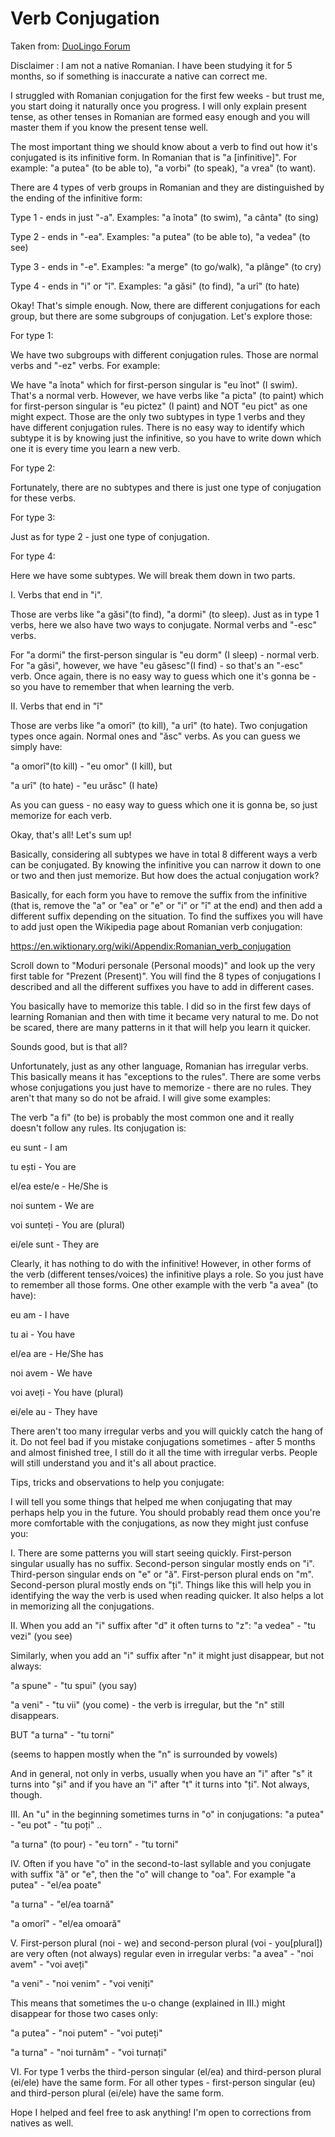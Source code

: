 # Verb Conjugation

Taken from: [DuoLingo Forum](https://forum.duolingo.com/comment/22713487?comment_id=22717420)

Disclaimer : I am not a native Romanian. I have been studying it for 5 months, so if something is inaccurate a native can correct me.

I struggled with Romanian conjugation for the first few weeks - but trust me, you start doing it naturally once you progress. I will only explain present tense, as other tenses in Romanian are formed easy enough and you will master them if you know the present tense well.

The most important thing we should know about a verb to find out how it's conjugated is its infinitive form. In Romanian that is "a [infinitive]". For example: "a putea" (to be able to), "a vorbi" (to speak), "a vrea" (to want).

There are 4 types of verb groups in Romanian and they are distinguished by the ending of the infinitive form:

Type 1 - ends in just "-a". Examples: "a înota" (to swim), "a cânta" (to sing)

Type 2 - ends in "-ea". Examples: "a putea" (to be able to), "a vedea" (to see)

Type 3 - ends in "-e". Examples: "a merge" (to go/walk), "a plânge" (to cry)

Type 4 - ends in "i" or "î". Examples: "a găsi" (to find), "a urî" (to hate)

Okay! That's simple enough. Now, there are different conjugations for each group, but there are some subgroups of conjugation. Let's explore those:

For type 1:

We have two subgroups with different conjugation rules. Those are normal verbs and "-ez" verbs. For example:

We have "a înota" which for first-person singular is "eu înot" (I swim). That's a normal verb. However, we have verbs like "a picta" (to paint) which for first-person singular is "eu pictez" (I paint) and NOT "eu pict" as one might expect. Those are the only two subtypes in type 1 verbs and they have different conjugation rules. There is no easy way to identify which subtype it is by knowing just the infinitive, so you have to write down which one it is every time you learn a new verb.

For type 2:

Fortunately, there are no subtypes and there is just one type of conjugation for these verbs.

For type 3:

Just as for type 2 - just one type of conjugation.

For type 4:

Here we have some subtypes. We will break them down in two parts.

I. Verbs that end in "i".

Those are verbs like "a găsi"(to find), "a dormi" (to sleep). Just as in type 1 verbs, here we also have two ways to conjugate. Normal verbs and "-esc" verbs.

For "a dormi" the first-person singular is "eu dorm" (I sleep) - normal verb. For "a găsi", however, we have "eu găsesc"(I find) - so that's an "-esc" verb. Once again, there is no easy way to guess which one it's gonna be - so you have to remember that when learning the verb.

II. Verbs that end in "î"

Those are verbs like "a omorî" (to kill), "a urî" (to hate). Two conjugation types once again. Normal ones and "ăsc" verbs. As you can guess we simply have:

"a omorî"(to kill) - "eu omor" (I kill), but

"a urî" (to hate) - "eu urăsc" (I hate)

As you can guess - no easy way to guess which one it is gonna be, so just memorize for each verb.

Okay, that's all! Let's sum up!

Basically, considering all subtypes we have in total 8 different ways a verb can be conjugated. By knowing the infinitive you can narrow it down to one or two and then just memorize. But how does the actual conjugation work?

Basically, for each form you have to remove the suffix from the infinitive (that is, remove the "a" or "ea" or "e" or "i" or "î" at the end) and then add a different suffix depending on the situation. To find the suffixes you will have to add just open the Wikipedia page about Romanian verb conjugation:

https://en.wiktionary.org/wiki/Appendix:Romanian_verb_conjugation

Scroll down to "Moduri personale (Personal moods)" and look up the very first table for "Prezent (Present)". You will find the 8 types of conjugations I described and all the different suffixes you have to add in different cases.

You basically have to memorize this table. I did so in the first few days of learning Romanian and then with time it became very natural to me. Do not be scared, there are many patterns in it that will help you learn it quicker.

Sounds good, but is that all?

Unfortunately, just as any other language, Romanian has irregular verbs. This basically means it has "exceptions to the rules". There are some verbs whose conjugations you just have to memorize - there are no rules. They aren't that many so do not be afraid. I will give some examples:

The verb "a fi" (to be) is probably the most common one and it really doesn't follow any rules. Its conjugation is:

eu sunt - I am

tu ești - You are

el/ea este/e - He/She is

noi suntem - We are

voi sunteți - You are (plural)

ei/ele sunt - They are

Clearly, it has nothing to do with the infinitive! However, in other forms of the verb (different tenses/voices) the infinitive plays a role. So you just have to remember all those forms. One other example with the verb "a avea" (to have):

eu am - I have

tu ai - You have

el/ea are - He/She has

noi avem - We have

voi aveți - You have (plural)

ei/ele au - They have

There aren't too many irregular verbs and you will quickly catch the hang of it. Do not feel bad if you mistake conjugations sometimes - after 5 months and almost finished tree, I still do it all the time with irregular verbs. People will still understand you and it's all about practice.

Tips, tricks and observations to help you conjugate:

I will tell you some things that helped me when conjugating that may perhaps help you in the future. You should probably read them once you're more comfortable with the conjugations, as now they might just confuse you:

I. There are some patterns you will start seeing quickly. First-person singular usually has no suffix. Second-person singular mostly ends on "i". Third-person singular ends on "e" or "ă". First-person plural ends on "m". Second-person plural mostly ends on "ți".
Things like this will help you in identifying the way the verb is used when reading quicker. It also helps a lot in memorizing all the conjugations.

II. When you add an "i" suffix after "d" it often turns to "z":
"a vedea" - "tu vezi" (you see)

Similarly, when you add an "i" suffix after "n" it might just disappear, but not always:

"a spune" - "tu spui" (you say)

"a veni" - "tu vii" (you come) - the verb is irregular, but the "n" still disappears.

BUT "a turna" - "tu torni"

(seems to happen mostly when the "n" is surrounded by vowels)

And in general, not only in verbs, usually when you have an "i" after "s" it turns into "și" and if you have an "i" after "t" it turns into "ți". Not always, though.

III. An "u" in the beginning sometimes turns in "o" in conjugations:
"a putea" - "eu pot" - "tu poți" ..

"a turna" (to pour) - "eu torn" - "tu torni"

IV. Often if you have "o" in the second-to-last syllable and you conjugate with suffix "ă" or "e", then the "o" will change to "oa". For example
"a putea" - "el/ea poate"

"a turna" - "el/ea toarnă"

"a omorî" - "el/ea omoară"

V. First-person plural (noi - we) and second-person plural (voi - you[plural]) are very often (not always) regular even in irregular verbs:
"a avea" - "noi avem" - "voi aveți"

"a veni" - "noi venim" - "voi veniți"

This means that sometimes the u-o change (explained in III.) might disappear for those two cases only:

"a putea" - "noi putem" - "voi puteți"

"a turna" - "noi turnăm" - "voi turnați"

VI. For type 1 verbs the third-person singular (el/ea) and third-person plural (ei/ele) have the same form.
For all other types - first-person singular (eu) and third-person plural (ei/ele) have the same form.

Hope I helped and feel free to ask anything! I'm open to corrections from natives as well.
